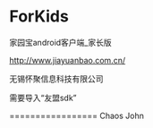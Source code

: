 ForKids
=======

家园宝android客户端_家长版

http://www.jiayuanbao.com.cn/

无锡怀聚信息科技有限公司

需要导入“友盟sdk”

=================
Chaos John
